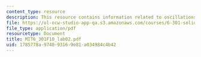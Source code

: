 ```yaml
---
content_type: resource
description: This resource contains information related to oscillations.
file: https://ol-ocw-studio-app-qa.s3.amazonaws.com/courses/6-301-solid-state-circuits-fall-2010/1785778a974093169e81a034984c4b42_MIT6_301F10_lab02.pdf
file_type: application/pdf
resourcetype: Document
title: MIT6_301F10_lab02.pdf
uid: 1785778a-9740-9316-9e81-a034984c4b42
---
```

